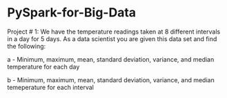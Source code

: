 # PySpark-for-Big-Data

Project # 1: We have the temperature readings taken at 8 different intervals in a day for 5 days. As a data scientist you are given this data set and find the following: 

  a - Minimum, maximum, mean, standard deviation, variance, and median  temperature for each day
  
  b - Minimum, maximum, mean, standard deviation, variance, and median  temeperature for each interval

